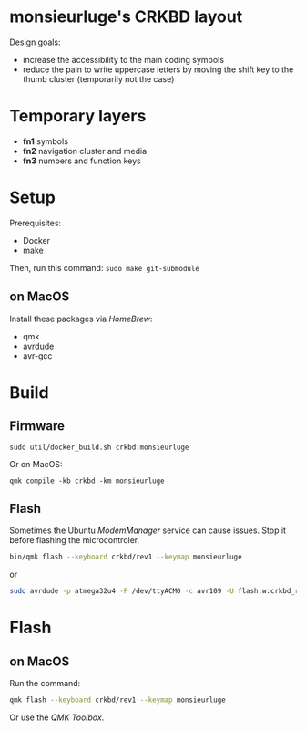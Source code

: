 # monsieurluge's CRKBD layout

Design goals:

 - increase the accessibility to the main coding symbols
 - reduce the pain to write uppercase letters by moving the shift key to the thumb cluster (temporarily not the case)

# Temporary layers

 - **fn1** symbols
 - **fn2** navigation cluster and media
 - **fn3** numbers and function keys

# Setup

Prerequisites:

 - Docker
 - make

Then, run this command: `sudo make git-submodule`

## on MacOS

Install these packages via _HomeBrew_:

- qmk
- avrdude
- avr-gcc

# Build

## Firmware

`sudo util/docker_build.sh crkbd:monsieurluge`

Or on MacOS:

`qmk compile -kb crkbd -km monsieurluge`

## Flash

Sometimes the Ubuntu _ModemManager_ service can cause issues. Stop it before flashing the microcontroler.

```bash
bin/qmk flash --keyboard crkbd/rev1 --keymap monsieurluge
```

or

```bash
sudo avrdude -p atmega32u4 -P /dev/ttyACM0 -c avr109 -U flash:w:crkbd_rev1_monsieurluge.hex
```

# Flash

## on MacOS

Run the command:

```bash
qmk flash --keyboard crkbd/rev1 --keymap monsieurluge
```

Or use the _QMK Toolbox_.
